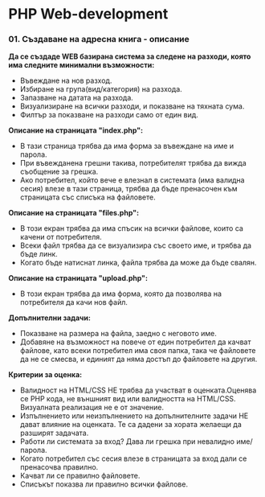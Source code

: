 # PHP Web-development

### 01. Създаване на адресна книга - описание

**Да се създаде WEB базирана система за следене на разходи, която има следните минимални възможности:**

* Въвеждане на нов разход.
* Избиране на група(вид/категория) на разхода.
* Запазване на датата на разхода.
* Визуализиране на всички разходи, и показване на тяхната сума.
* Филтър за показване на разходи само от един вид.

**Описание на страницата "index.php":**
* В тази страница трябва да има форма за въвеждане на име и парола.
* При въвежданена грешни такива, потребителят трябва да вижда съобщение за грешка.
* Ако потребител, който вече е влезнал в системата (има валидна сесия) влезе в тази страница, трябва да бъде пренасочен към страницата със списъка на файловете.

**Описание на страницата "files.php":**
* В този екран трябва да има спъсик на всички файлове, които са качени от потребителя.
* Всеки файл трябва да се визуализира със своето име, и трябва да бъде линк.
* Когато бъде натиснат линка, файла трябва да може да бъде свалян.

**Описание на страницата "upload.php":**
* В този екран трябва да има форма, която да позволява на потребителя да качи нов файл.

**Допълнителни задачи:**
* Показване на размера на файла, заедно с неговото име.
* Добавяне на възможност на повече от един потребител да качват файлове, като всеки потребител има своя папка, така че файловете да не се смесва, и единият да няма достъп до файловете на другия.

**Критерии за оценка:**
* Валидност на HTML/CSS НЕ трябва да участват в оценката.Оценява се PHP кода, не външният вид или валидността на HTML/CSS. Визуалната реализация не е от значение.
* Изпълнението или неизпълнението на допълнителните задачи НЕ дават влияние на оценката. Те са дадени за хората желаещи да разширят задачата.
* Работи ли системата за вход? Дава ли грешка при невалидно име/парола.
* Когато потребител със сесия влезе в страницата за вход дали се пренасочва правилно.
* Качват ли се правилно файловете.
* Списъкът показва ли правилно всички файлове.
